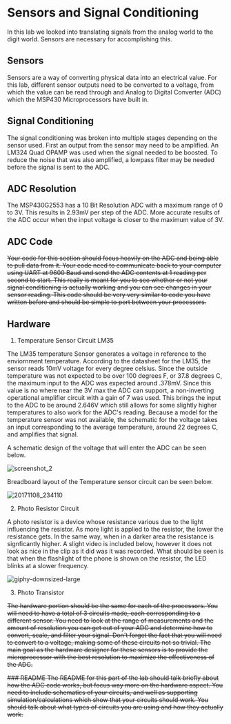 # Sensors and Signal Conditioning
In this lab we looked into translating signals from the analog world to the digit world. Sensors are necessary for accomplishing this.

## Sensors
Sensors are a way of converting physical data into an electrical value. For this lab, different sensor outputs need to be converted to a voltage, from which the value can be read through and Analog to Digital Converter (ADC) which the MSP430 Microprocessors have built in.

## Signal Conditioning
The signal conditioning was broken into multiple stages depending on the sensor used. First an output from the sensor may need to be amplified. An LM324 Quad OPAMP was used when the signal needed to be boosted. To reduce the noise that was also amplified, a lowpass filter may be needed before the signal is sent to the ADC.  


## ADC Resolution

The MSP430G2553 has a 10 Bit Resolution ADC with a maximum range of 0 to 3V. This results in 2.93mV per step of the ADC. More accurate results of the ADC occur when the input voltage is closer to the maximum value of 3V.  


## ADC Code


<s> Your code for this section should focus heavily on the ADC and being able to pull data from it. Your code need to communicate back to your computer using UART at 9600 Baud and send the ADC contents at 1 reading per second to start. This really is meant for you to see whether or not your signal conditioning is actually working and you can see changes in your sensor reading. This code should be very very similar to code you have written before and should be simple to port between your processors. </s>
  

## Hardware
 1. Temperature Sensor Circuit LM35 
 
 The LM35 temperature Sensor generates a voltage in reference to the enviornment temperature. According to the datasheet for the LM35, the sensor reads 10mV voltage for every degree celsius. Since the outside temperature was not expected to be over 100 degrees F, or 37.8 degrees C, the maximum input to the ADC was expected around .378mV. Since this value is no where near the 3V max the ADC can support, a non-inverting operational amplifier circuit with a gain of 7 was used. This brings the input to the ADC to be around 2.646V which still allows for some slightly higher temperatures to also work for the ADC's reading. Because a model for the temperature sensor was not available, the schematic for the voltage takes an input corresponding to the average temperature, around 22 degrees C, and amplifies that signal.
 
 A schematic design of the voltage that will enter the ADC can be seen below.
 
 ![screenshot_2](https://user-images.githubusercontent.com/31701000/32590953-10710e40-c4eb-11e7-9dcd-d40673a94b02.png)


Breadboard layout of the Temperature sensor circuit can be seen below.


![20171108_234110](https://user-images.githubusercontent.com/31701000/32590938-ff2eca82-c4ea-11e7-92ff-fd2f052a9f37.jpg)

 
 2. Photo Resistor Circuit
 
 A photo resistor is a device whose resistance various due to the light influencing the resistor. As more light is applied to the resistor, the lower the resistance gets. In the same way, when in a darker area the resistance is signficantly higher. A slight video is included below, however it does not look as nice in the clip as it did was it was recorded. What should be seen is that when the flashlight of the phone is shown on the resistor, the LED blinks at a slower frequency.
 
 ![giphy-downsized-large](https://user-images.githubusercontent.com/31701000/32585812-490d0cd6-c4cd-11e7-9eff-325a8bda4d10.gif)
 
 
 
 3. Photo Transistor
 
<s> The hardware portion should be the same for each of the processors. You will need to have a total of 3 circuits made, each corresponding to a different sensor. You need to look at the range of measurements and the amount of resolution you can get out of your ADC and determine how to convert, scale, and filter your signal. Don't forget the fact that you will need to convert to a voltage, making some of these circuits not so trivial. The main goal as the hardware designer for these sensors is to provide the microprocessor with the best resolution to maximize the effectiveness of the ADC. <s/>

<s> ### README
The README for this part of the lab should talk briefly about how the ADC code works, but focus way more on the hardware aspect. You need to include schematics of your circuits, and well as supporting simulation/calculations which show that your circuits should work. You should talk about what types of circuits you are using and how they actually work. </s>

